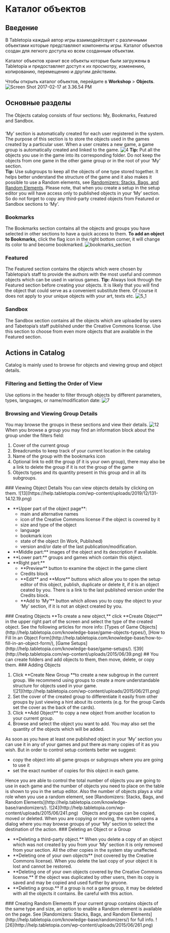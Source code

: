 # Каталог объектов

## Введение

В Tabletopia каждый автор игры взаимодейтсвует с различными объектами которые представляют компоненты игры. Каталог объектов создан для легкого доступа ко всем созданным объектам.

Каталог объектов хранит все объекты которые были загружены в Tabletopia и предоставляет доступ к их просмотру, изменению, копированию, перемещению и другим действиям.

Чтобы открыть каталог объектов, перейдите в **Workshop** &gt; **Objects**.
	![Screen Shot 2017-02-17 at 3.36.54 PM](http://help.tabletopia.com/wp-content/uploads/2017/02/Screen-Shot-2017-02-17-at-3.36.54-PM.png)

## Основные разделы

The Objects catalog consists of four sections: My, Bookmarks, Featured and Sandbox.
### 
&#8216;My&#8217; section is automatically created for each user registered in the system. The purpose of this section is to store the objects used in the games created by a particular user. When a user creates a new game, a game group is automatically created and linked to the game.
![4](http://help.tabletopia.com/wp-content/uploads/2015/06/41.png)
**Tip:** Put all the objects you use in the game into its corresponding folder. Do not keep the objects from one game in the other game group or in the root of your ‘My’ section.<br />
**Tip:** Use subgroups to keep all the objects of one type stored together. It helps better understand the structure of the game and it also makes it possible to use a Random elements, see [Randomizers: Stacks, Bags, and Random Elements](https://help.tabletopia.com/knowledge-base/randomizers/).
Please note, that when you create a setup in the setup editor you will have access only to published objects in your ‘My’ section. So do not forget to copy any third-party created objects from Featured or Sandbox sections to &#8216;My&#8217;.
### Bookmarks
The Bookmarks section contains all the objects and groups you have selected in other sections to have a quick access to them.
**To add an object to Bookmarks,** click the flag icon in the right bottom corner, it will change its color to and become bookmarked.
![bookmarks_section](http://help.tabletopia.com/wp-content/uploads/2015/06/bookmarks_section.png)
### Featured
The Featured section contains the objects which were chosen by Tabletopia’s staff to provide the authors with the most useful and common objects which can be used in various games.
**Tip:** Always look through the Featured section before creating your objects. It is likely that you will find the object that could serve as a convenient substitute there. Of course it does not apply to your unique objects with your art, texts etc.
![5_1](http://help.tabletopia.com/wp-content/uploads/2015/06/5_1.png)
### Sandbox
The Sandbox section contains all the objects which are uploaded by users and Tabetopia’s staff published under the Creative Commons license. Use this section to choose from even more objects that are available in the Featured section.
## Actions in Catalog
Catalog is mainly used to browse for objects and viewing group and object details.
### Filtering and Setting the Order of View
Use options in the header to filter through objects by different parameters, types, languages, or name/modification date:
![7](http://help.tabletopia.com/wp-content/uploads/2015/06/71.png)
### Browsing and Viewing Group Details
You may browse the groups in these sections and view their details.
![12](http://help.tabletopia.com/wp-content/uploads/2015/06/121.png)
When you browse a group you may find an information block about the group under the filters field:
<ol>
<li>Cover of the current group</li>
<li>Breadcrumbs to keep track of your current location in the catalog</li>
<li>Name of the group with the bookmarks icon</li>
<li>Optional link to edit the group (if it is your own group), there may also be a link to delete the group if it is not the group of the game</li>
<li>Objects types and its quantity present in this group and in all its subgroups.</li>
</ol>
### Viewing Object Details
You can view objects details by clicking on them.
![13](https://help.tabletopia.com/wp-content/uploads/2019/12/131-14.12.19.png)
<ul>
<li>**Upper part of the object page**:
<ul>
<li>main and alternative names</li>
<li>icon of the Creative Commons license if the object is covered by it</li>
<li>size and type of the object</li>
<li>language</li>
<li>bookmark icon</li>
<li>state of the object (In Work, Published)</li>
<li>version and/or date of the last publication/modification.</li>
</ul>
</li>
<li>**Middle part:** images of the object and its description if available.</li>
<li>**Lower part:** groups and games which contain this object.</li>
<li>**Right part:**
<ul>
<li>**Preview** button to examine the object in the game client</li>
<li>Credits block</li>
<li>**Edit** and **More** buttons which allow you to open the setup editor of this object, publish, duplicate or delete it, if it is an object ceated by you. There is a link to the last published version under the Credits block.</li>
<li>**Add to ‘My’** button which allows you to copy the object to your ‘My’ section, if it is not an object created by you.</li>
</ul>
</li>
</ul>
### Creating Objects
**To create a new object,** click **Create Object** in the upper right part of the screen and select the type of the created object.
See the following articles for more info: [Types of Game Objects](http://help.tabletopia.com/knowledge-base/game-objects-types/), [How to Fill In an Object Form](http://help.tabletopia.com/knowledge-base/how-to-fill-in-an-object-form/), [Game Setups](http://help.tabletopia.com/knowledge-base/game-setups/).
![39](http://help.tabletopia.com/wp-content/uploads/2015/06/39.png)
## 
You can create folders and add objects to them, then move, delete, or copy them.
### Adding Objects
<ol>
<li>Click **Create New Group **to create a new subgroup in the current group. We recommend using groups to create a more understandable structure for objects used in your game.<br />
![21](http://help.tabletopia.com/wp-content/uploads/2015/06/211.png)</li>
<li>Set the cover of the created group to differentiate it easily from other groups by just viewing a hint about its contents (e.g. for the group Cards set the cover as the back of the cards).</li>
<li>Click **Add Object** to copy a new object from another location to your current group.</li>
<li>Browse and select the object you want to add. You may also set the quantity of the objects which will be added.</li>
</ol>
As soon as you have at least one published object in your ‘My’ section you can use it in any of your games and put there as many copies of it as you wish. But in order to control setup contents better we suggest:
<ul>
<li>copy the object into all game groups or subgroups where you are going to use it</li>
<li>set the exact number of copies for this object in each game.</li>
</ul>
Hence you are able to control the total number of objects you are going to use in each game and the number of objects you need to place on the table is shown to you in the setup editor.
Also the number of objects plays a vital role when you use a random element, see [Randomizers: Stacks, Bags, and Random Elements](http://help.tabletopia.com/knowledge-base/randomizers/).
![24](http://help.tabletopia.com/wp-content/uploads/2015/06/241.png)
&nbsp;
Objects and groups can be copied, moved or deleted. When you are copying or moving, the system opens a dialog where you may browse groups of your ‘My’ section to select the destination of the action.
### Deleting an Object or a Group
<ul>
<li>**Deleting a third-party object.** When you delete a copy of an object which was not created by you from your ‘My’ section it is only removed from your section. All the other copies in the system stay unaffected.</li>
<li>**Deleting one of your own objects** (not covered by the Creative Commons license). When you delete the last copy of your object it is lost and cannot be restored.</li>
<li>**Deleting one of your own objects covered by the Creative Commons license.** If the object was duplicated by other users, then its copy is saved and may be copied and used further by anyone.</li>
<li>**Deleting a group.** If a group is not a game group, it may be deleted with all the objects it contains. Be careful with this action.</li>
</ul>
### Creating Random Elements
If your current group contains objects of the same type and size, an option to enable a Random element is available on the page. See [Randomizers: Stacks, Bags, and Random Elements](http://help.tabletopia.com/knowledge-base/randomizers/) for full info.
![26](http://help.tabletopia.com/wp-content/uploads/2015/06/261.png)
<h3></h3>
								<div class="tags">
					</div>
				</div>
